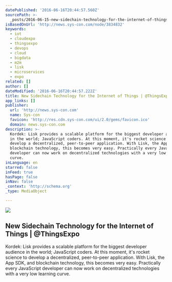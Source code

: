 ```yaml
---
datePublished: '2016-06-16T20:44:57.560Z'
sourcePath: >-
  _posts/2016-06-15-new-sidechain-technology-for-the-internet-of-things-or-thing.md
isBasedOnUrl: 'http://news.sys-con.com/node/3834832'
keywords:
  - iot
  - cloudexpo
  - thingsexpo
  - devops
  - cloud
  - bigdata
  - m2m
  - lisk
  - microservices
  - expo
related: []
author: []
dateModified: '2016-06-16T20:44:57.222Z'
title: New Sidechain Technology for the Internet of Things | @ThingsExpo
app_links: []
publisher:
  url: 'http://news.sys-con.com'
  name: Sys-con
  favicon: 'http://res.cdn.sys-con.com/ui/2.0/gems/favicon.ico'
  domain: news.sys-con.com
description: >-
  Kordek: Lisk provides a scalable platform for the biggest developer audience
  in the world; JavaScript coders. At this moment, it's rocket science to
  develop a decentralized, peer-to-peer application. With Lisk, the App SDK, and
  blockchain technology, this becomes very easy. Practically every JavaScript
  developer can now work on decentralized technologies with a very low learning
  curve.
inLanguage: en
starred: false
inFeed: true
hasPage: false
inNav: false
_context: 'http://schema.org'
_type: MediaObject

---
```

<article style=""><img src="https://imgflo.herokuapp.com/graph/vahj1ThiexotieMo/794d9fd35d05b0e77267570c6b5ee158/noop.png?input=http%3A%2F%2Fres.cdn.sys-con.com%2Fstory%2Fmay16%2F3834832%2Fsecurity_226.png" /><h1>New Sidechain Technology for the Internet of Things | @ThingsExpo</h1><p>Kordek: Lisk provides a scalable platform for the biggest developer audience in the world; JavaScript coders. At this moment, it's rocket science to develop a decentralized, peer-to-peer application. With Lisk, the App SDK, and blockchain technology, this becomes very easy. Practically every JavaScript developer can now work on decentralized technologies with a very low learning curve.</p></article>